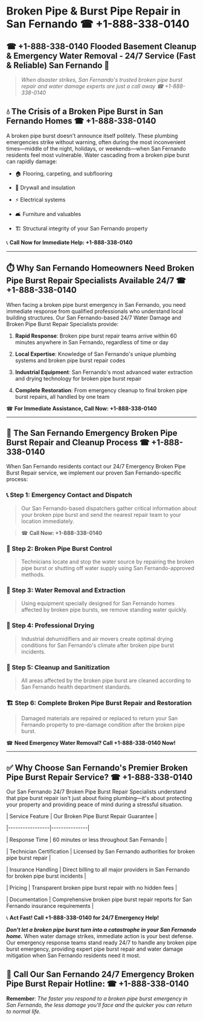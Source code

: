 # Broken Pipe & Burst Pipe Repair in San Fernando ☎ +1-888-338-0140  
## ☎ +1-888-338-0140 Flooded Basement Cleanup & Emergency Water Removal - 24/7 Service (Fast & Reliable) San Fernando 🚨  

> *When disaster strikes, San Fernando's trusted broken pipe burst repair and water damage experts are just a call away ☎ +1-888-338-0140*  

## 💧 The Crisis of a Broken Pipe Burst in San Fernando Homes ☎ +1-888-338-0140  

A broken pipe burst doesn't announce itself politely. These plumbing emergencies strike without warning, often during the most inconvenient times—middle of the night, holidays, or weekends—when San Fernando residents feel most vulnerable. Water cascading from a broken pipe burst can rapidly damage:  

* 🏠 Flooring, carpeting, and subflooring  
* 🧱 Drywall and insulation  
* ⚡ Electrical systems  
* 🛋️ Furniture and valuables  
* 🏗️ Structural integrity of your San Fernando property  

📞 **Call Now for Immediate Help: +1-888-338-0140**  

---  

## ⏱️ Why San Fernando Homeowners Need Broken Pipe Burst Repair Specialists Available 24/7 ☎ +1-888-338-0140  

When facing a broken pipe burst emergency in San Fernando, you need immediate response from qualified professionals who understand local building structures. Our San Fernando-based 24/7 Water Damage and Broken Pipe Burst Repair Specialists provide:  

1. **Rapid Response**: Broken pipe burst repair teams arrive within 60 minutes anywhere in San Fernando, regardless of time or day  
2. **Local Expertise**: Knowledge of San Fernando's unique plumbing systems and broken pipe burst repair codes  
3. **Industrial Equipment**: San Fernando's most advanced water extraction and drying technology for broken pipe burst repair  
4. **Complete Restoration**: From emergency cleanup to final broken pipe burst repairs, all handled by one team  

☎ **For Immediate Assistance, Call Now: +1-888-338-0140**  

---  

## 🔧 The San Fernando Emergency Broken Pipe Burst Repair and Cleanup Process ☎ +1-888-338-0140  

When San Fernando residents contact our 24/7 Emergency Broken Pipe Burst Repair service, we implement our proven San Fernando-specific process:  

### 📞 Step 1: Emergency Contact and Dispatch  
> Our San Fernando-based dispatchers gather critical information about your broken pipe burst and send the nearest repair team to your location immediately.  
> ☎ **Call Now: +1-888-338-0140**  

### 🚿 Step 2: Broken Pipe Burst Control  
> Technicians locate and stop the water source by repairing the broken pipe burst or shutting off water supply using San Fernando-approved methods.  

### 🌊 Step 3: Water Removal and Extraction  
> Using equipment specially designed for San Fernando homes affected by broken pipe bursts, we remove standing water quickly.  

### 💨 Step 4: Professional Drying  
> Industrial dehumidifiers and air movers create optimal drying conditions for San Fernando's climate after broken pipe burst incidents.  

### 🧼 Step 5: Cleanup and Sanitization  
> All areas affected by the broken pipe burst are cleaned according to San Fernando health department standards.  

### 🏗️ Step 6: Complete Broken Pipe Burst Repair and Restoration  
> Damaged materials are repaired or replaced to return your San Fernando property to pre-damage condition after the broken pipe burst.  

☎ **Need Emergency Water Removal? Call +1-888-338-0140 Now!**  

---  

## ✅ Why Choose San Fernando's Premier Broken Pipe Burst Repair Service? ☎ +1-888-338-0140  

Our San Fernando 24/7 Broken Pipe Burst Repair Specialists understand that pipe burst repair isn't just about fixing plumbing—it's about protecting your property and providing peace of mind during a stressful situation.  

| Service Feature | Our Broken Pipe Burst Repair Guarantee |  
|-----------------|---------------|  
| Response Time | 60 minutes or less throughout San Fernando |  
| Technician Certification | Licensed by San Fernando authorities for broken pipe burst repair |  
| Insurance Handling | Direct billing to all major providers in San Fernando for broken pipe burst incidents |  
| Pricing | Transparent broken pipe burst repair with no hidden fees |  
| Documentation | Comprehensive broken pipe burst repair reports for San Fernando insurance requirements |  

📞 **Act Fast! Call +1-888-338-0140 for 24/7 Emergency Help!**  

***Don't let a broken pipe burst turn into a catastrophe in your San Fernando home.*** When water damage strikes, immediate action is your best defense. Our emergency response teams stand ready 24/7 to handle any broken pipe burst emergency, providing expert pipe burst repair and water damage mitigation when San Fernando residents need it most.  

## 📱 Call Our San Fernando 24/7 Emergency Broken Pipe Burst Repair Hotline: ☎ +1-888-338-0140  

**Remember**: *The faster you respond to a broken pipe burst emergency in San Fernando, the less damage you'll face and the quicker you can return to normal life.*